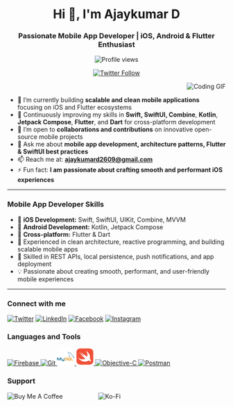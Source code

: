 <h1 align="center">Hi 👋, I'm Ajaykumar D</h1>
<h3 align="center">Passionate Mobile App Developer | iOS, Android & Flutter Enthusiast</h3>

<p align="center">
  <img src="https://komarev.com/ghpvc/?username=ajaykumar1d&label=Profile%20views&color=0e75b6&style=flat" alt="Profile views" />
</p>

<p align="center">
  <a href="https://twitter.com/ajaykumard" target="_blank" rel="noopener">
    <img src="https://img.shields.io/twitter/follow/ajaykumard?logo=twitter&style=for-the-badge" alt="Twitter Follow" />
  </a>
</p>

<p align="right">
  <img alt="Coding GIF" height="160px" src="https://c.tenor.com/whgQwNlVvNkAAAAi/xero-code.gif" />
</p>

- 🔭 I’m currently building **scalable and clean mobile applications** focusing on iOS and Flutter ecosystems  
- 🌱 Continuously improving my skills in **Swift, SwiftUI, Combine**, **Kotlin**, **Jetpack Compose**, **Flutter**, and **Dart** for cross-platform development  
- 👯 I’m open to **collaborations and contributions** on innovative open-source mobile projects  
- 💬 Ask me about **mobile app development, architecture patterns, Flutter & SwiftUI best practices**  
- 📫 Reach me at: **ajaykumard2609@gmail.com**  
- ⚡ Fun fact: **I am passionate about crafting smooth and performant iOS experiences**

---

### Mobile App Developer Skills

- 📱 **iOS Development:** Swift, SwiftUI, UIKit, Combine, MVVM  
- 🤖 **Android Development:** Kotlin, Jetpack Compose  
- 🚀 **Cross-platform:** Flutter & Dart  
- 🧩 Experienced in clean architecture, reactive programming, and building scalable mobile apps  
- 🔧 Skilled in REST APIs, local persistence, push notifications, and app deployment  
- 💡 Passionate about creating smooth, performant, and user-friendly mobile experiences  

---

<h3 align="left">Connect with me</h3>
<p align="left">
  <a href="https://twitter.com/ajaykumard" target="_blank" rel="noopener"><img src="https://raw.githubusercontent.com/rahuldkjain/github-profile-readme-generator/master/src/images/icons/Social/twitter.svg" alt="Twitter" height="30" width="40" /></a>
  <a href="https://linkedin.com/in/ajaykumard" target="_blank" rel="noopener"><img src="https://raw.githubusercontent.com/rahuldkjain/github-profile-readme-generator/master/src/images/icons/Social/linked-in-alt.svg" alt="LinkedIn" height="30" width="40" /></a>
  <a href="https://facebook.com/ajaykumard" target="_blank" rel="noopener"><img src="https://raw.githubusercontent.com/rahuldkjain/github-profile-readme-generator/master/src/images/icons/Social/facebook.svg" alt="Facebook" height="30" width="40" /></a>
  <a href="https://instagram.com/ajaykumard" target="_blank" rel="noopener"><img src="https://raw.githubusercontent.com/rahuldkjain/github-profile-readme-generator/master/src/images/icons/Social/instagram.svg" alt="Instagram" height="30" width="40" /></a>
</p>

<h3 align="left">Languages and Tools</h3>
<p align="left">
  <a href="https://firebase.google.com/" target="_blank" rel="noopener"> <img src="https://www.vectorlogo.zone/logos/firebase/firebase-icon.svg" alt="Firebase" width="40" height="40"/> </a>
  <a href="https://git-scm.com/" target="_blank" rel="noopener"> <img src="https://www.vectorlogo.zone/logos/git-scm/git-scm-icon.svg" alt="Git" width="40" height="40"/> </a>
  <a href="https://www.mysql.com/" target="_blank" rel="noopener"> <img src="https://raw.githubusercontent.com/devicons/devicon/master/icons/mysql/mysql-original-wordmark.svg" alt="MySQL" width="40" height="40"/> </a>
  <a href="https://developer.apple.com/swift/" target="_blank" rel="noopener"> <img src="https://raw.githubusercontent.com/devicons/devicon/master/icons/swift/swift-original.svg" alt="Swift" width="40" height="40"/> </a>
  <a href="https://developer.apple.com/documentation/objectivec" target="_blank" rel="noopener"> <img src="https://www.vectorlogo.zone/logos/apple_objectivec/apple_objectivec-icon.svg" alt="Objective-C" width="40" height="40"/> </a>
  <a href="https://postman.com" target="_blank" rel="noopener"> <img src="https://www.vectorlogo.zone/logos/getpostman/getpostman-icon.svg" alt="Postman" width="40" height="40"/> </a>
</p>

<h3 align="left">Support</h3>
<p>
  <a href="https://www.buymeacoffee.com/ajaykumard" target="_blank" rel="noopener"> 
    <img align="left" src="https://cdn.buymeacoffee.com/buttons/v2/default-yellow.png" height="50" width="210" alt="Buy Me A Coffee" />
  </a>
  <a href="https://ko-fi.com/ajaykumard" target="_blank" rel="noopener">
    <img align="left" src="https://cdn.ko-fi.com/cdn/kofi3.png?v=3" height="50" width="210" alt="Ko-Fi" />
  </a>
</p>
<br clear="both"/>
